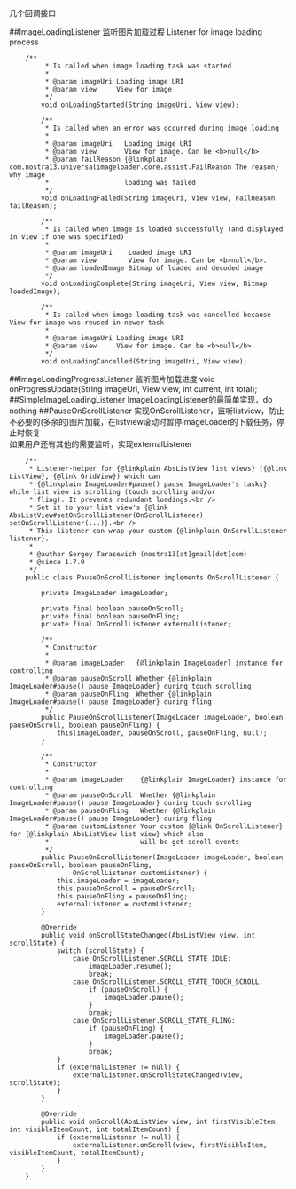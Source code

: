几个回调接口

##ImageLoadingListener
监听图片加载过程
  Listener for image loading process
        
        /**
        	 * Is called when image loading task was started
        	 *
        	 * @param imageUri Loading image URI
        	 * @param view     View for image
        	 */
        	void onLoadingStarted(String imageUri, View view);
        
        	/**
        	 * Is called when an error was occurred during image loading
        	 *
        	 * @param imageUri   Loading image URI
        	 * @param view       View for image. Can be <b>null</b>.
        	 * @param failReason {@linkplain com.nostra13.universalimageloader.core.assist.FailReason The reason} why image
        	 *                   loading was failed
        	 */
        	void onLoadingFailed(String imageUri, View view, FailReason failReason);
        
        	/**
        	 * Is called when image is loaded successfully (and displayed in View if one was specified)
        	 *
        	 * @param imageUri    Loaded image URI
        	 * @param view        View for image. Can be <b>null</b>.
        	 * @param loadedImage Bitmap of loaded and decoded image
        	 */
        	void onLoadingComplete(String imageUri, View view, Bitmap loadedImage);
        
        	/**
        	 * Is called when image loading task was cancelled because View for image was reused in newer task
        	 *
        	 * @param imageUri Loading image URI
        	 * @param view     View for image. Can be <b>null</b>.
        	 */
        	void onLoadingCancelled(String imageUri, View view);
##ImageLoadingProgressListener
监听图片加载进度
        void onProgressUpdate(String imageUri, View view, int current, int total);
##SimpleImageLoadingListener
ImageLoadingListener的最简单实现，do nothing
##PauseOnScrollListener
实现OnScrollListener，监听listview，防止不必要的(多余的)图片加载，在listview滚动时暂停ImageLoader的下载任务，停止时恢复<br/>
如果用户还有其他的需要监听，实现externalListener
        
        /**
         * Listener-helper for {@linkplain AbsListView list views} ({@link ListView}, {@link GridView}) which can
         * {@linkplain ImageLoader#pause() pause ImageLoader's tasks} while list view is scrolling (touch scrolling and/or
         * fling). It prevents redundant loadings.<br />
         * Set it to your list view's {@link AbsListView#setOnScrollListener(OnScrollListener) setOnScrollListener(...)}.<br />
         * This listener can wrap your custom {@linkplain OnScrollListener listener}.
         *
         * @author Sergey Tarasevich (nostra13[at]gmail[dot]com)
         * @since 1.7.0
         */
        public class PauseOnScrollListener implements OnScrollListener {
        
        	private ImageLoader imageLoader;
        
        	private final boolean pauseOnScroll;
        	private final boolean pauseOnFling;
        	private final OnScrollListener externalListener;
        
        	/**
        	 * Constructor
        	 *
        	 * @param imageLoader   {@linkplain ImageLoader} instance for controlling
        	 * @param pauseOnScroll Whether {@linkplain ImageLoader#pause() pause ImageLoader} during touch scrolling
        	 * @param pauseOnFling  Whether {@linkplain ImageLoader#pause() pause ImageLoader} during fling
        	 */
        	public PauseOnScrollListener(ImageLoader imageLoader, boolean pauseOnScroll, boolean pauseOnFling) {
        		this(imageLoader, pauseOnScroll, pauseOnFling, null);
        	}
        
        	/**
        	 * Constructor
        	 *
        	 * @param imageLoader    {@linkplain ImageLoader} instance for controlling
        	 * @param pauseOnScroll  Whether {@linkplain ImageLoader#pause() pause ImageLoader} during touch scrolling
        	 * @param pauseOnFling   Whether {@linkplain ImageLoader#pause() pause ImageLoader} during fling
        	 * @param customListener Your custom {@link OnScrollListener} for {@linkplain AbsListView list view} which also
        	 *                       will be get scroll events
        	 */
        	public PauseOnScrollListener(ImageLoader imageLoader, boolean pauseOnScroll, boolean pauseOnFling,
        			OnScrollListener customListener) {
        		this.imageLoader = imageLoader;
        		this.pauseOnScroll = pauseOnScroll;
        		this.pauseOnFling = pauseOnFling;
        		externalListener = customListener;
        	}
        
        	@Override
        	public void onScrollStateChanged(AbsListView view, int scrollState) {
        		switch (scrollState) {
        			case OnScrollListener.SCROLL_STATE_IDLE:
        				imageLoader.resume();
        				break;
        			case OnScrollListener.SCROLL_STATE_TOUCH_SCROLL:
        				if (pauseOnScroll) {
        					imageLoader.pause();
        				}
        				break;
        			case OnScrollListener.SCROLL_STATE_FLING:
        				if (pauseOnFling) {
        					imageLoader.pause();
        				}
        				break;
        		}
        		if (externalListener != null) {
        			externalListener.onScrollStateChanged(view, scrollState);
        		}
        	}
        
        	@Override
        	public void onScroll(AbsListView view, int firstVisibleItem, int visibleItemCount, int totalItemCount) {
        		if (externalListener != null) {
        			externalListener.onScroll(view, firstVisibleItem, visibleItemCount, totalItemCount);
        		}
        	}
        }
